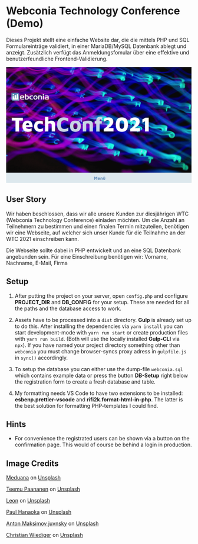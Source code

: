 # Webconia Technology Conference (Demo)

Dieses Projekt stellt eine einfache Website dar, die die mittels PHP und SQL Formulareinträge validiert, in einer MariaDB/MySQL Datenbank ablegt und anzeigt. Zusätzlich verfügt das Anmeldungsfomular über eine effektive und benutzerfeundliche Frontend-Validierung.

![Screencast](./screencast.gif)

## User Story

Wir haben beschlossen, dass wir alle unsere Kunden zur diesjährigen WTC (Webconia Technology Conference) einladen möchten. Um die Anzahl an Teilnehmern zu bestimmen und einen finalen Termin mitzuteilen, benötigen wir eine Webseite, auf welcher sich unser Kunde für die Teilnahme an der WTC 2021 einschreiben kann.

Die Webseite sollte dabei in PHP entwickelt und an eine SQL Datenbank angebunden sein. Für eine Einschreibung benötigen wir: Vorname, Nachname, E-Mail, Firma

## Setup

1. After putting the project on your server, open `config.php` and configure **PROJECT_DIR** and **DB_CONFIG** for your setup. These are needed for all the paths and the database access to work.

1. Assets have to be processed into a `dist` directory. **Gulp** is already set up to do this. After installing the dependencies via `yarn install` you can start development-mode with `yarn run start` or create production files with `yarn run build`. (Both will use the locally installed **Gulp-CLI** via `npx`). If you have named your project directory something other than `webconia` you must change browser-syncs proxy adress in `gulpfile.js` in `sync()` accordingly.

1. To setup the database you can either use the dump-file `webconia.sql` which contains example data or press the button **DB-Setup** right below the registration form to create a fresh database and table.

1. My formatting needs VS Code to have two extensions to be installed: **esbenp.prettier-vscode** and **rifi2k.format-html-in-php**. The latter is the best solution for formatting PHP-templates I could find.

## Hints

- For convenience the registrated users can be shown via a button on the confirmation page. This would of course be behind a login in production.

## Image Credits

<a href="https://unsplash.com/@meduana?utm_source=unsplash&utm_medium=referral&utm_content=creditCopyText">Meduana</a> on <a href="https://unsplash.com/s/photos/hamburg?utm_source=unsplash&utm_medium=referral&utm_content=creditCopyText">Unsplash</a>

<a href="https://unsplash.com/@xteemu?utm_source=unsplash&utm_medium=referral&utm_content=creditCopyText">Teemu Paananen</a> on <a href="https://unsplash.com/s/photos/conference?utm_source=unsplash&utm_medium=referral&utm_content=creditCopyText">Unsplash</a>

<a href="https://unsplash.com/@myleon?utm_source=unsplash&utm_medium=referral&utm_content=creditCopyText">Leon</a> on <a href="https://unsplash.com/s/photos/conference?utm_source=unsplash&utm_medium=referral&utm_content=creditCopyText">Unsplash</a>

<a href="https://unsplash.com/@plhnk?utm_source=unsplash&utm_medium=referral&utm_content=creditCopyText">Paul Hanaoka</a> on <a href="https://unsplash.com/s/photos/conference?utm_source=unsplash&utm_medium=referral&utm_content=creditCopyText">Unsplash</a>

<a href="https://unsplash.com/@juvnsky?utm_source=unsplash&utm_medium=referral&utm_content=creditCopyText">Anton Maksimov juvnsky</a> on <a href="https://unsplash.com/s/photos/technology?utm_source=unsplash&utm_medium=referral&utm_content=creditCopyText">Unsplash</a>

<a href="https://unsplash.com/@christianw?utm_source=unsplash&utm_medium=referral&utm_content=creditCopyText">Christian Wiediger</a> on <a href="https://unsplash.com/s/photos/computer?utm_source=unsplash&utm_medium=referral&utm_content=creditCopyText">Unsplash</a>
